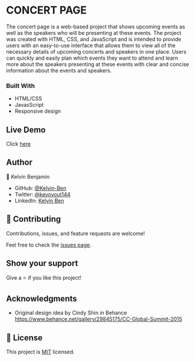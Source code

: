 
# CONCERT PAGE
The concert page is a web-based project that shows upcoming events as well as the speakers who will be presenting at these events. The project was created with HTML, CSS, and JavaScript and is intended to provide users with an easy-to-use interface that allows them to view all of the necessary details of upcoming concerts and speakers in one place. Users can quickly and easily plan which events they want to attend and learn more about the speakers presenting at these events with clear and concise information about the events and speakers.

### Built With

- HTML/CSS 
- JavasScript
- Responsive design

## Live Demo
  Click [here](https://dreamy-faun-c8e3ff.netlify.app/index.html)
  
 ## Author

👤 Kelvin Benjamin

- GitHub: [@Kelvin-Ben](https://github.com/Kevo-hacker)
- Twitter: [@kevoyout144](https://twitter.com/kevoyout144)
- LinkedIn: [Kelvin Ben](https://www.linkedin.com/in/kelvin-ben-323043173/)


## 🤝 Contributing

Contributions, issues, and feature requests are welcome!

Feel free to check the [issues page](../../issues/).

## Show your support

Give a ⭐️ if you like this project!

## Acknowledgments
- Original design idea by Cindy Shin in Behance https://www.behance.net/gallery/29845175/CC-Global-Summit-2015

## 📝 License

This project is [MIT](https://mit-license.org/) licensed.
